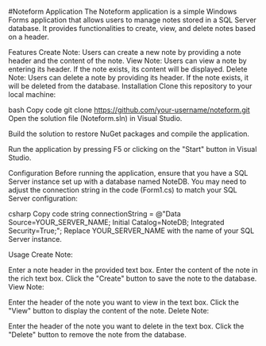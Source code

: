 #Noteform Application
The Noteform application is a simple Windows Forms application that allows users to manage notes stored in a SQL Server database. It provides functionalities to create, view, and delete notes based on a header.

Features
Create Note: Users can create a new note by providing a note header and the content of the note.
View Note: Users can view a note by entering its header. If the note exists, its content will be displayed.
Delete Note: Users can delete a note by providing its header. If the note exists, it will be deleted from the database.
Installation
Clone this repository to your local machine:

bash
Copy code
git clone https://github.com/your-username/noteform.git
Open the solution file (Noteform.sln) in Visual Studio.

Build the solution to restore NuGet packages and compile the application.

Run the application by pressing F5 or clicking on the "Start" button in Visual Studio.

Configuration
Before running the application, ensure that you have a SQL Server instance set up with a database named NoteDB. You may need to adjust the connection string in the code (Form1.cs) to match your SQL Server configuration:

csharp
Copy code
string connectionString = @"Data Source=YOUR_SERVER_NAME; Initial Catalog=NoteDB; Integrated Security=True;";
Replace YOUR_SERVER_NAME with the name of your SQL Server instance.

Usage
Create Note:

Enter a note header in the provided text box.
Enter the content of the note in the rich text box.
Click the "Create" button to save the note to the database.
View Note:

Enter the header of the note you want to view in the text box.
Click the "View" button to display the content of the note.
Delete Note:

Enter the header of the note you want to delete in the text box.
Click the "Delete" button to remove the note from the database.
